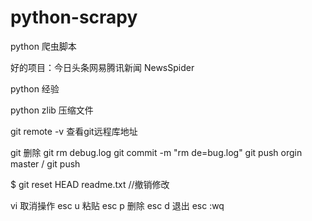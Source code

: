 # python-scrapy
python 爬虫脚本

好的项目：今日头条网易腾讯新闻 NewsSpider



python 经验

python zlib 压缩文件

git remote -v 查看git远程库地址

git 删除
git rm debug.log
git commit -m "rm de=bug.log"
git push orgin master / git push

$ git reset HEAD readme.txt //撤销修改


vi 取消操作
esc u
粘贴 esc p
删除 esc d
退出 esc :wq
